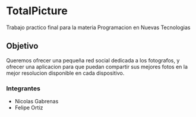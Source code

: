 # TotalPicture
Trabajo practico final para la materia Programacion en Nuevas Tecnologias

## Objetivo
Queremos ofrecer una pequeña red social dedicada a los fotografos, y ofrecer una aplicacion para que puedan compartir sus mejores fotos en la mejor resolucion disponible en cada dispositivo.

### Integrantes
- Nicolas Gabrenas
- Felipe Ortiz
